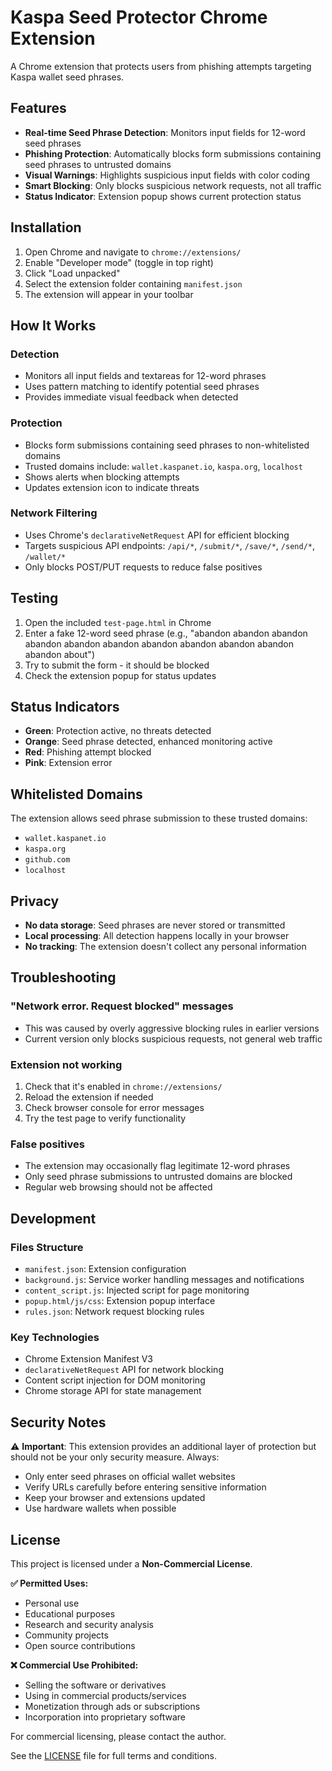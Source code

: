 # Kaspa Seed Protector Chrome Extension

A Chrome extension that protects users from phishing attempts targeting Kaspa wallet seed phrases.

## Features

- **Real-time Seed Phrase Detection**: Monitors input fields for 12-word seed phrases
- **Phishing Protection**: Automatically blocks form submissions containing seed phrases to untrusted domains
- **Visual Warnings**: Highlights suspicious input fields with color coding
- **Smart Blocking**: Only blocks suspicious network requests, not all traffic
- **Status Indicator**: Extension popup shows current protection status

## Installation

1. Open Chrome and navigate to `chrome://extensions/`
2. Enable "Developer mode" (toggle in top right)
3. Click "Load unpacked"
4. Select the extension folder containing `manifest.json`
5. The extension will appear in your toolbar

## How It Works

### Detection
- Monitors all input fields and textareas for 12-word phrases
- Uses pattern matching to identify potential seed phrases
- Provides immediate visual feedback when detected

### Protection
- Blocks form submissions containing seed phrases to non-whitelisted domains
- Trusted domains include: `wallet.kaspanet.io`, `kaspa.org`, `localhost`
- Shows alerts when blocking attempts
- Updates extension icon to indicate threats

### Network Filtering
- Uses Chrome's `declarativeNetRequest` API for efficient blocking
- Targets suspicious API endpoints: `/api/*`, `/submit/*`, `/save/*`, `/send/*`, `/wallet/*`
- Only blocks POST/PUT requests to reduce false positives

## Testing

1. Open the included `test-page.html` in Chrome
2. Enter a fake 12-word seed phrase (e.g., "abandon abandon abandon abandon abandon abandon abandon abandon abandon abandon abandon about")
3. Try to submit the form - it should be blocked
4. Check the extension popup for status updates

## Status Indicators

- **Green**: Protection active, no threats detected
- **Orange**: Seed phrase detected, enhanced monitoring active  
- **Red**: Phishing attempt blocked
- **Pink**: Extension error

## Whitelisted Domains

The extension allows seed phrase submission to these trusted domains:
- `wallet.kaspanet.io`
- `kaspa.org`
- `github.com`
- `localhost`

## Privacy

- **No data storage**: Seed phrases are never stored or transmitted
- **Local processing**: All detection happens locally in your browser
- **No tracking**: The extension doesn't collect any personal information

## Troubleshooting

### "Network error. Request blocked" messages
- This was caused by overly aggressive blocking rules in earlier versions
- Current version only blocks suspicious requests, not general web traffic

### Extension not working
1. Check that it's enabled in `chrome://extensions/`
2. Reload the extension if needed
3. Check browser console for error messages
4. Try the test page to verify functionality

### False positives
- The extension may occasionally flag legitimate 12-word phrases
- Only seed phrase submissions to untrusted domains are blocked
- Regular web browsing should not be affected

## Development

### Files Structure
- `manifest.json`: Extension configuration
- `background.js`: Service worker handling messages and notifications
- `content_script.js`: Injected script for page monitoring
- `popup.html/js/css`: Extension popup interface
- `rules.json`: Network request blocking rules

### Key Technologies
- Chrome Extension Manifest V3
- `declarativeNetRequest` API for network blocking
- Content script injection for DOM monitoring
- Chrome storage API for state management

## Security Notes

⚠️ **Important**: This extension provides an additional layer of protection but should not be your only security measure. Always:

- Only enter seed phrases on official wallet websites
- Verify URLs carefully before entering sensitive information
- Keep your browser and extensions updated
- Use hardware wallets when possible

## License

This project is licensed under a **Non-Commercial License**. 

**✅ Permitted Uses:**
- Personal use
- Educational purposes
- Research and security analysis
- Community projects
- Open source contributions

**❌ Commercial Use Prohibited:**
- Selling the software or derivatives
- Using in commercial products/services
- Monetization through ads or subscriptions
- Incorporation into proprietary software

For commercial licensing, please contact the author.

See the [LICENSE](LICENSE) file for full terms and conditions.
